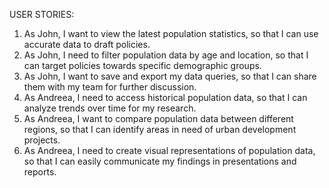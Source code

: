 USER STORIES:
1. As John, I want to view the latest population statistics, so that I can use accurate data to draft policies.
2. As John, I need to filter population data by age and location, so that I can target policies towards specific demographic groups.
3. As John, I want to save and export my data queries, so that I can share them with my team for further discussion.
4. As Andreea, I need to access historical population data, so that I can analyze trends over time for my research.
5. As Andreea, I want to compare population data between different regions, so that I can identify areas in need of urban development projects.
6. As Andreea, I need to create visual representations of population data, so that I can easily communicate my findings in presentations and reports.

